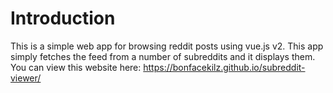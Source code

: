 # Introduction
This is a simple web app for browsing reddit posts using vue.js v2. This app simply fetches the feed from a number of subreddits and it displays them.
You can view this website here: https://bonfacekilz.github.io/subreddit-viewer/
